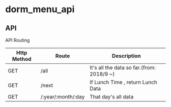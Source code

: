 # dorm_menu_api

## API

API Routing

| Http Method | Route              | Description                               |
| ----------- | ------------------ | ----------------------------------------- |
| GET         | /all               | It's all the data so far.(from: 2018/9 ~) |
| GET         | /next              | If Lunch Time , return Lunch Data         |
| GET         | /:year/:month/:day | That day's all data                       |

<!-- |             | GET                |             | -->
